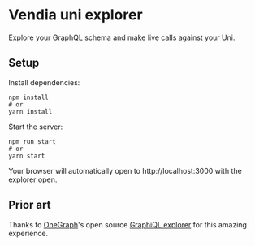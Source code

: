 # Vendia uni explorer

Explore your GraphQL schema and make live calls against your Uni.

## Setup

Install dependencies:

```
npm install
# or
yarn install
```

Start the server:

```
npm run start
# or
yarn start
```

Your browser will automatically open to http://localhost:3000 with the explorer open.

## Prior art

Thanks to [OneGraph](https://www.onegraph.com)'s open source [GraphiQL explorer](https://github.com/OneGraph/graphiql-explorer) for this amazing experience.
